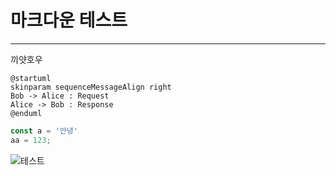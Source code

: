 # 마크다운 테스트
----

끼얏호우

```
@startuml
skinparam sequenceMessageAlign right
Bob -> Alice : Request
Alice -> Bob : Response
@enduml
```

```javascript
const a = '안녕'
aa = 123;
```

![테스트](https://www.plantuml.com/plantuml/png/AyxEp2j8B4hCLIXEBInDpKjEzKqjBavCJtNCoKpFKoZAJCyeuULooazIqBLJ08ebfofOAGI1b1O3nI42G1cG0f1uSK5-Nd4g0000)